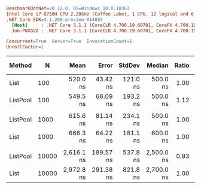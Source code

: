 ``` ini

BenchmarkDotNet=v0.12.0, OS=Windows 10.0.18363
Intel Core i7-8750H CPU 2.20GHz (Coffee Lake), 1 CPU, 12 logical and 6 physical cores
.NET Core SDK=3.1.200-preview-014883
  [Host]     : .NET Core 3.1.1 (CoreCLR 4.700.19.60701, CoreFX 4.700.19.60801), X64 RyuJIT
  Job-PNXGVD : .NET Core 3.1.1 (CoreCLR 4.700.19.60701, CoreFX 4.700.19.60801), X64 RyuJIT

Concurrent=True  Server=True  InvocationCount=1  
UnrollFactor=1  

```
|   Method |     N |       Mean |     Error |   StdDev |     Median | Ratio | RatioSD | Rank | Gen 0 | Gen 1 | Gen 2 | Allocated |
|--------- |------ |-----------:|----------:|---------:|-----------:|------:|--------:|-----:|------:|------:|------:|----------:|
|     List |   100 |   520.0 ns |  43.42 ns | 121.0 ns |   500.0 ns |  1.00 |    0.00 |    1 |     - |     - |     - |         - |
| ListPool |   100 |   549.5 ns |  68.09 ns | 193.2 ns |   500.0 ns |  1.12 |    0.49 |    1 |     - |     - |     - |         - |
|          |       |            |           |          |            |       |         |      |       |       |       |           |
| ListPool |  1000 |   615.6 ns |  81.14 ns | 234.1 ns |   500.0 ns |  1.00 |    0.47 |    1 |     - |     - |     - |         - |
|     List |  1000 |   666.3 ns |  64.22 ns | 181.1 ns |   600.0 ns |  1.00 |    0.00 |    1 |     - |     - |     - |         - |
|          |       |            |           |          |            |       |         |      |       |       |       |           |
| ListPool | 10000 | 2,616.1 ns | 189.57 ns | 537.8 ns | 2,500.0 ns |  0.93 |    0.29 |    1 |     - |     - |     - |         - |
|     List | 10000 | 2,972.8 ns | 291.38 ns | 821.8 ns | 2,700.0 ns |  1.00 |    0.00 |    2 |     - |     - |     - |         - |
